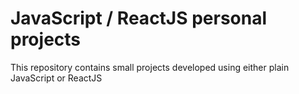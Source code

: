 # JavaScript / ReactJS personal projects
This repository contains small projects developed using either plain JavaScript or ReactJS
